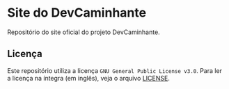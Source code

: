 # Site do DevCaminhante
Repositório do site oficial do projeto DevCaminhante.

## Licença
Este repositório utiliza a licença `GNU General Public License v3.0`. Para ler a licença na íntegra (em inglês), veja o arquivo [LICENSE](LICENSE).
